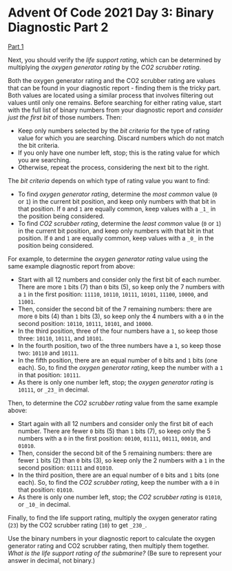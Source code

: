 # Advent Of Code 2021 Day 3: Binary Diagnostic Part 2

[Part 1](../Part_1/)

Next, you should verify the _life support rating_, which can be determined by multiplying the _oxygen generator rating_ by the _CO2 scrubber rating_.

Both the oxygen generator rating and the CO2 scrubber rating are values that can be found in your diagnostic report - finding them is the tricky part. Both values are located using a similar process that involves filtering out values until only one remains. Before searching for either rating value, start with the full list of binary numbers from your diagnostic report and _consider just the first bit_ of those numbers. Then:

-   Keep only numbers selected by the _bit criteria_ for the type of rating value for which you are searching. Discard numbers which do not match the bit criteria.
-   If you only have one number left, stop; this is the rating value for which you are searching.
-   Otherwise, repeat the process, considering the next bit to the right.

The _bit criteria_ depends on which type of rating value you want to find:

-   To find _oxygen generator rating_, determine the _most common_ value (`0` or `1`) in the current bit position, and keep only numbers with that bit in that position. If `0` and `1` are equally common, keep values with a `_1_` in the position being considered.
-   To find _CO2 scrubber rating_, determine the _least common_ value (`0` or `1`) in the current bit position, and keep only numbers with that bit in that position. If `0` and `1` are equally common, keep values with a `_0_` in the position being considered.

For example, to determine the _oxygen generator rating_ value using the same example diagnostic report from above:

-   Start with all 12 numbers and consider only the first bit of each number. There are more `1` bits (7) than `0` bits (5), so keep only the 7 numbers with a `1` in the first position: `11110`, `10110`, `10111`, `10101`, `11100`, `10000`, and `11001`.
-   Then, consider the second bit of the 7 remaining numbers: there are more `0` bits (4) than `1` bits (3), so keep only the 4 numbers with a `0` in the second position: `10110`, `10111`, `10101`, and `10000`.
-   In the third position, three of the four numbers have a `1`, so keep those three: `10110`, `10111`, and `10101`.
-   In the fourth position, two of the three numbers have a `1`, so keep those two: `10110` and `10111`.
-   In the fifth position, there are an equal number of `0` bits and `1` bits (one each). So, to find the _oxygen generator rating_, keep the number with a `1` in that position: `10111`.
-   As there is only one number left, stop; the _oxygen generator rating_ is `10111`, or `_23_` in decimal.

Then, to determine the _CO2 scrubber rating_ value from the same example above:

-   Start again with all 12 numbers and consider only the first bit of each number. There are fewer `0` bits (5) than `1` bits (7), so keep only the 5 numbers with a `0` in the first position: `00100`, `01111`, `00111`, `00010`, and `01010`.
-   Then, consider the second bit of the 5 remaining numbers: there are fewer `1` bits (2) than `0` bits (3), so keep only the 2 numbers with a `1` in the second position: `01111` and `01010`.
-   In the third position, there are an equal number of `0` bits and `1` bits (one each). So, to find the _CO2 scrubber rating_, keep the number with a `0` in that position: `01010`.
-   As there is only one number left, stop; the _CO2 scrubber rating_ is `01010`, or `_10_` in decimal.

Finally, to find the life support rating, multiply the oxygen generator rating (`23`) by the CO2 scrubber rating (`10`) to get `_230_`.

Use the binary numbers in your diagnostic report to calculate the oxygen generator rating and CO2 scrubber rating, then multiply them together. _What is the life support rating of the submarine?_ (Be sure to represent your answer in decimal, not binary.)